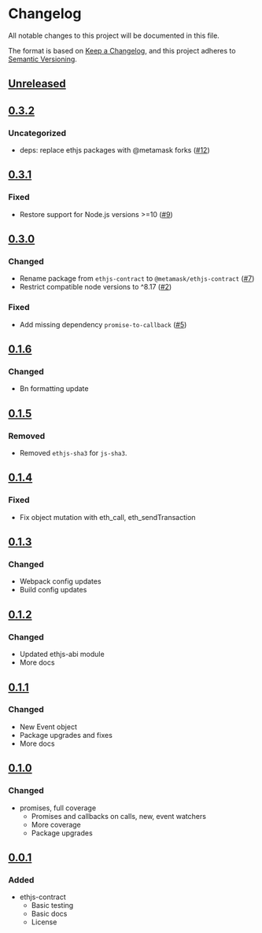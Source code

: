 # Changelog
All notable changes to this project will be documented in this file.

The format is based on [Keep a Changelog](https://keepachangelog.com/en/1.0.0/),
and this project adheres to [Semantic Versioning](https://semver.org/spec/v2.0.0.html).

## [Unreleased]

## [0.3.2]
### Uncategorized
- deps: replace ethjs packages with @metamask forks ([#12](https://github.com/MetaMask/ethjs-contract/pull/12))

## [0.3.1]
### Fixed
- Restore support for Node.js versions >=10 ([#9](https://github.com/MetaMask/ethjs-contract/pull/9))

## [0.3.0]
### Changed
- Rename package from `ethjs-contract` to `@metamask/ethjs-contract` ([#7](https://github.com/MetaMask/ethjs-contract/pull/7))
- Restrict compatible node versions to ^8.17 ([#2](https://github.com/MetaMask/ethjs-contract/pull/2))

### Fixed
- Add missing dependency `promise-to-callback` ([#5](https://github.com/MetaMask/ethjs-contract/pull/5))

## [0.1.6]
### Changed
- Bn formatting update

## [0.1.5]
### Removed
- Removed `ethjs-sha3` for `js-sha3`.

## [0.1.4]
### Fixed
- Fix object mutation with eth_call, eth_sendTransaction

## [0.1.3]
### Changed
- Webpack config updates
- Build config updates

## [0.1.2]
### Changed
- Updated ethjs-abi module
- More docs

## [0.1.1]
### Changed
- New Event object
- Package upgrades and fixes
- More docs

## [0.1.0]
### Changed
- promises, full coverage
  - Promises and callbacks on calls, new, event watchers
  - More coverage
  - Package upgrades

## [0.0.1]
### Added
- ethjs-contract
  - Basic testing
  - Basic docs
  - License

[Unreleased]: https://github.com/MetaMask/ethjs-contract/compare/v0.3.2...HEAD
[0.3.2]: https://github.com/MetaMask/ethjs-contract/compare/v0.3.1...v0.3.2
[0.3.1]: https://github.com/MetaMask/ethjs-contract/compare/v0.3.0...v0.3.1
[0.3.0]: https://github.com/MetaMask/ethjs-contract/compare/v0.1.6...v0.3.0
[0.1.6]: https://github.com/MetaMask/ethjs-contract/compare/v0.1.5...v0.1.6
[0.1.5]: https://github.com/MetaMask/ethjs-contract/compare/v0.1.4...v0.1.5
[0.1.4]: https://github.com/MetaMask/ethjs-contract/compare/v0.1.3...v0.1.4
[0.1.3]: https://github.com/MetaMask/ethjs-contract/compare/v0.1.2...v0.1.3
[0.1.2]: https://github.com/MetaMask/ethjs-contract/compare/v0.1.1...v0.1.2
[0.1.1]: https://github.com/MetaMask/ethjs-contract/compare/v0.1.0...v0.1.1
[0.1.0]: https://github.com/MetaMask/ethjs-contract/compare/v0.0.1...v0.1.0
[0.0.1]: https://github.com/MetaMask/ethjs-contract/releases/tag/v0.0.1

